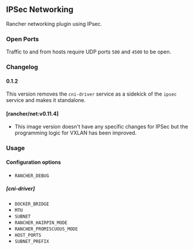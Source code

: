 ## IPSec Networking

Rancher networking plugin using IPsec.

### Open Ports

Traffic to and from hosts require UDP ports `500` and `4500` to be open.

### Changelog

#### 0.1.2

This version removes the `cni-driver` service as a sidekick of the `ipsec` service and makes it standalone.

#### [rancher/net:v0.11.4]
* This image version doesn't have any specific changes for IPSec but the programming logic for VXLAN has been improved.

### Usage

#### Configuration options
* `RANCHER_DEBUG`

##### [cni-driver]

* `DOCKER_BRIDGE`
* `MTU`
* `SUBNET`
* `RANCHER_HAIRPIN_MODE`
* `RANCHER_PROMISCUOUS_MODE`
* `HOST_PORTS`
* `SUBNET_PREFIX`
